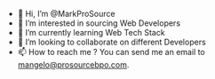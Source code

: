 - 👋 Hi, I’m @MarkProSource
- 👀 I’m interested in sourcing Web Developers
- 🌱 I’m currently learning Web Tech Stack
- 💞️ I’m looking to collaborate on different Developers
- 📫 How to reach me ? You can send me an email to mangelo@prosourcebpo.com. 

<!---
MarkProSource/MarkProSource is a ✨ special ✨ repository because its `README.md` (this file) appears on your GitHub profile.
You can click the Preview link to take a look at your changes.
--->
